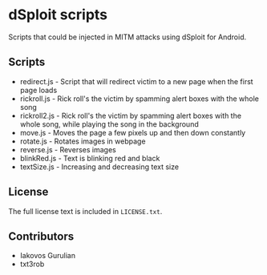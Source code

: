 # dSploit scripts

Scripts that could be injected in MITM attacks using dSploit for Android.

## Scripts

* redirect.js - Script that will redirect victim to a new page when the first page loads
* rickroll.js - Rick roll's the victim by spamming alert boxes with the whole song
* rickroll2.js - Rick roll's the victim by spamming alert boxes with the whole song, while playing the song in the background
* move.js - Moves the page a few pixels up and then down constantly
* rotate.js - Rotates images in webpage
* reverse.js - Reverses images
* blinkRed.js - Text is blinking red and black
* textSize.js - Increasing and decreasing text size

## License
The full license text is included in `LICENSE.txt`.

## Contributors
* Iakovos Gurulian
* txt3rob
